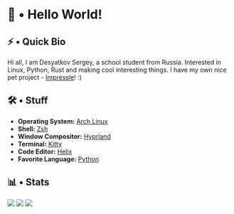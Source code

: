 # 👋 • Hello World!

## ⚡ • Quick Bio

Hi all, I am Desyatkov Sergey, a school student from Russia. Interested in Linux, Python, Rust and making cool interesting things. I have my own nice pet project - [Impressle](https://github.com/desyatkoff/impressle)! :)


## 🛠️ • Stuff

* **Operating System:** [Arch Linux](https://archlinux.org)
* **Shell:** [Zsh](https://www.zsh.org)
* **Window Compositor:** [Hyprland](https://hyprland.org)
* **Terminal:** [Kitty](https://sw.kovidgoyal.net/kitty)
* **Code Editor:** [Helix](https://helix-editor.com)
* **Favorite Language:** [Python](https://www.python.org)


## 📊 • Stats

![](https://github-readme-stats.vercel.app/api?username=desyatkoff&custom_title=Account%20Stats&show=prs_merged,prs_merged_percentage&show_icons=true&icon_color=ffffff&theme=github_dark&hide_border=true)
![](https://github-readme-stats.vercel.app/api/top-langs/?username=desyatkoff&custom_title=Used%20Languages%20Stats&layout=donut&langs_count=20&theme=github_dark&hide_border=true)
![](https://github-profile-trophy.vercel.app/?username=desyatkoff&no-frame=true&theme=darkhub)

